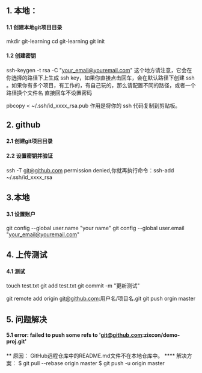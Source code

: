 ## 1. 本地：
#### 1.1 创建本地git项目目录
mkdir git-learning
cd git-learning
git init
#### 1.2 创建密钥
ssh-keygen -t rsa -C "your_email@youremail.com"
 这个地方请注意，它会在你选择的路径下上生成 ssh key，如果你直接点击回车，会在默认路径下创建 ssh 。如果你有多个项目，有工作的，有自己玩的，那么请配置不同的路径，或者一个路径换个文件名
 直接回车不设置密码

pbcopy < ~/.ssh/id_xxxx_rsa.pub
 作用是将你的 ssh 代码复制到剪贴板。
## 2. github
#### 2.1 创建git项目目录
#### 2.2 设置密钥并验证
ssh -T git@github.com
 permission denied,你就再执行命令：ssh-add ~/.ssh/id_xxxx_rsa
## 3.本地
#### 3.1 设置账户
git config --global user.name "your name"
git config --global user.email "your_email@youremail.com"
## 4. 上传测试
#### 4.1 测试
touch test.txt
git add test.txt
git commit -m "更新测试"

git remote add origin git@github.com:用户名/项目名.git 
git push orgin master
## 5. 问题解决
#### 5.1 error: failed to push some refs to 'git@github.com:zixcon/demo-proj.git'
** 原因： 
GitHub远程仓库中的README.md文件不在本地仓库中。 
**** 解决方案：
$ git pull --rebase origin master
$ git push -u origin master
